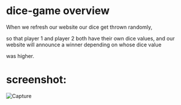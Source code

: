 # dice-game overview

When we refresh our website our dice get thrown randomly,

so that player 1 and player 2  both have their own dice values, and our website will announce a winner depending on whose dice value

was higher.

# screenshot:
![Capture](https://github.com/Fz-Victorious/dice-game/assets/100221567/88e543bf-7f07-4c8a-8e78-a08696ac5653)
